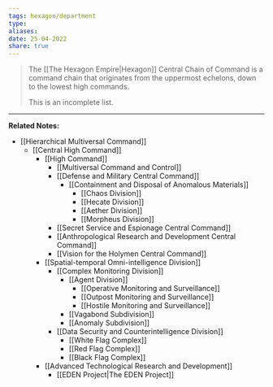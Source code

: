 ```yaml
---
tags: hexagon/department
type: 
aliases: 
date: 25-04-2022
share: true
---
```


> The [[The Hexagon Empire|Hexagon]] Central Chain of Command is a command chain that originates from the uppermost echelons, down to the lowest high commands.
> 
> This is an incomplete list.

---

**Related Notes:** 

- [[Hierarchical Multiversal Command]]
	- [[Central High Command]]
		- [[High Command]]
			- [[Multiversal Command and Control]]
			- [[Defense and Military Central Command]]
				- [[Containment and Disposal of Anomalous Materials]]
					- [[Chaos Division]]
					- [[Hecate Division]]
					- [[Aether Division]]
					- [[Morpheus Division]]
			- [[Secret Service and Espionage Central Command]]
			- [[Anthropological Research and Development Central Command]]
			- [[Vision for the Holymen Central Command]]
		- [[Spatial-temporal Omni-intelligence Division]]
			- [[Complex Monitoring Division]]
				- [[Agent Division]]
					- [[Operative Monitoring and Surveillance]]
					- [[Outpost Monitoring and Surveillance]]
					- [[Hostile Monitoring and Surveillance]]
				- [[Vagabond Subdivision]]
				- [[Anomaly Subdivision]]
			- [[Data Security and Counterintelligence Division]]
				- [[White Flag Complex]]
				- [[Red Flag Complex]]
				- [[Black Flag Complex]]
		- [[Advanced Technological Research and Development]]
			- [[EDEN Project|The EDEN Project]]